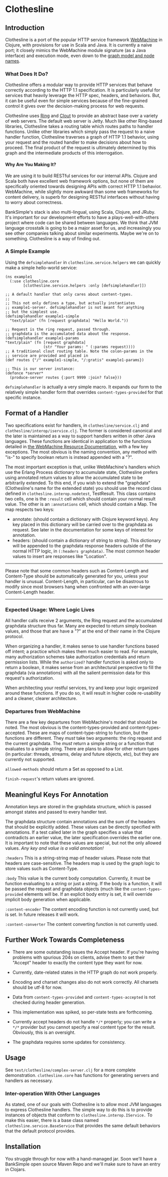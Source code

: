 # Clothesline

## Introduction ##

Clothesline is a port of the popular HTTP service framework
[WebMachine](https://github.com/basho/webmachine) in
Clojure, with provisions for use in Scala and Java. It is currently a
naive port; it closely mimics the WebMachine module signature (as a
Java interface) and execution mode, even down to the [graph model and
node names](http://webmachine.basho.com/diagram.html).

### What Does It Do? ###

Clothesline offers a modular way to provide HTTP services that behave correctly
according to the HTTP 1.1 specification. It is particularly useful for services
that heavily leverage the HTTP spec, headers, and behaviors. But, it can be
useful even for simple services because of the fine-grained control it
gives over the decision-making process for web requests.

Clothesline uses [Ring](http://github.com/mmcgrana/ring) and
[Clout](http://github.com/weavejester/clout) to provide an abstract
base over a variety of web servers. The default web server is
Jetty. Much like other Ring-based libraries, Clothesline takes a
routing table which routes paths to handler functions. Unlike other libraries which
simply pass the request to a naive handler function, Clothesline
traverses a graph of HTTP 1.1 behavior, using your request and the
routed handler to make decisions about how to proceed. The
final product of the request is ultimately determined by this graph and
the intermediate products of this interrogation.


#### Why Are You Making It? ####

We are using it to build RESTful services for our internal
APIs. Clojure and Scala both have excellent web framework options, but
none of them are specifically oriented towards designing APIs with correct
HTTP 1.1 behavior. WebMachine, while slightly more awkward than some
web frameworks for content delivery, is superb for designing RESTful
interfaces without having to worry about correctness.

BankSimple's stack is also multi-lingual, using Scala, Clojure, and
JRuby. It's important for our development efforts to have a plays-well-with-others project where code can be shared between languages. We think that JVM language crosstalk is going to
be a major asset for us, and increasingly you see other
companies talking about similar experiments. Maybe we're on to
something. Clothesline is a way of finding out.

### A Simple Example ###

Using the `defsimplehandler` in `clothesline.service.helpers` we can
quickly make a simple hello-world service:

    (ns example1
      (:use clothesline.core
            [clothesline.service.helpers :only [defsimplehandler]])

    ;; A default handler that only cares about content-types.
    ;;
    ;; This not only defines a type, but actually instantiates
    ;; example1-server. defsimplehandler is not meant for anything
    ;; but the simplest use.
    (defsimplehandler example1-simple
      "text/plain" (fn [request graphdata] "Hello World."))

    ;; Request is the ring request, passed through.
    ;; graphdata is the accumulated data about the response.
    (defsimplehandler example1-params
    "text/plain" (fn [request graphdata]
                     (str "Your params: " (:params request))))
    ;; A traditional clout routing table. Note the colon-params in the
    ;; service are provided and placed in
    (def routes {"/" example1-simple, "/:gratis" example1-params})

    ;; This is our server instance:
    (defonce *server*
      (produce-server routes {:port 9999 :join? false}))

`defsimplehandler` is actually a very simple macro. It expands our form
to the relatively simple handler form that overrides
`content-types-provided` for that specific instance.

## Format of a Handler ##

Two specifications exist for handlers, in `clothesline/service.clj`
and `clothesline/interop/iservice.clj`. The former is considered
canonical and the later is maintained as a way to support handlers
written in other Java languages. These functions are identical in
application to the functions detailed in
[the WebMachine Resource Documentation](http://webmachine.basho.com/resources.html),
with a few key exceptions. The most obvious is the naming convention,
any method with "is-" to specify boolean return is instead appended
with a "?".

The most important exception is that, unlike WebMachine's handlers
which use the Erlang Process dictionary to accumulate state,
Clothesline prefers using annotated return values to allow the
accumulated state to be arbitrarily extended. To this end, if you wish
to extend the "graphdata" (Clothesline's name for the extended state)
you should use the record class defined in
`clothesline.interop.nodetest`, TestResult. This class contains two
cells, one is the `:result` cell which should contain your normal
result value. The other is an `:annotations` cell, which should contain
a Map. The map respects two keys:

* annotate: (should contain a dictionary with Clojure keyword
  keys). Any key placed in this
  dictionary will be carried over to the graphdata as request. See
  later in the documentation for some keys of interest for annotation.
* headers: (should contain a dictionary of string to string). This
  dictionary will be appended to the graphdata response headers
  outside of the normal HTTP logic, in
  `(:headers graphdata)`. The most common header values to insert are
  responses like "Location".

-----
Please note that some common headers such as Content-Length and
Content-Type should be automatically generated for you, unless your
handler is unusual. Content-Length, in particular, can be disastrous
to modify since most browsers hang  when confronted with an
over-large Content-Length header.

-----

### Expected Usage: Where Logic Lives ###

All handler calls receive 2 arguments, the Ring request and the
accumulated graphdata structure thus far. Many are expected to return
simply boolean values, and those that are have a "?" at the end of
their name in the Clojure protocol.

When organizing a handler, it makes sense to use handler functions
based off intent; a practice which makes them much easier to read. For
example, many authorization schemes take authorization credentials and
return permission lists. While the `authorized?` handler function is
asked only to return a boolean, it makes sense from an architectural
perspective to fill the graphdata (via annotations) with all the
salient permission data for this request's authorization.

When architecting your restful services, try and keep your logic
organized around these functions. If you do so, it will result in
higher code re-usability and a cleaner, clearer architecture.

### Departures from WebMachine ###

There are a few key departures from WebMachine's model that should be
noted. The most obvious is the content-types-provided and
content-types-accepted. These are maps of content-type-string to
function, but the functions are different. They *must* take two
arguments: the ring request and the current graphdata. The *must*
return a simple string or a function that evaluates to a simple string.
There are plans to allow for other return types (in particular: threads, streams, delay and future objects,
etc), but they are currently not supported.

`allowed-methods` should return a Set as opposed to a List.

`finish-request`'s return values are ignored.


## Meaningful Keys For Annotation ##

Annotation keys are stored in the graphdata structure, which is passed
amongst states and passed to every handler test.

The graphdata structure contain annotations and the sum of the headers
that should be explicitly added. These values can be directly
specified with annotations. If a test called later in the graph specifies a value that
contradicts an earlier value, the later specification overrides the
earlier one. It is important to note that these values are special,
but not the only allowed values. *Any key and value is a valid
annotation!*

`:headers` This is a string-string map of header values. Please note
that headers are case-sensitive. The headers map is used by the graph
logic to store values such as Content-Type.

`:body` This value is the current body computation. Currently, it must
be function evaluating to a string or just a string. If the body is a
function, it will be passed the request and graphdata objects (much
like the `content-types-provided` elements will be. If an explicit
body entry is set, it will override implicit body generation when applicable.

`:content-encoder` The content encoding function is not currently
used, but is set. In future releases it will work.

`:content-converter` The content converting function is not currently
used.


## Further Work Towards Completeness ##

* There are some outstanding issues the Accept header. If you're having problems with spurious 204s on clients, advise them to set their "Accept" header to exactly the content type they want for now.

* Currently, date-related states in the HTTP graph do not work
properly.

* Encoding and charset changes also do not work correctly. All charsets
should be utf-8 for now.

* Data from `content-types-provided` and `content-types-accepted` is
  not checked during header generation.

* This implementation was spiked, so per-state tests are forthcoming.

* Currently accept headers do not handle `*/*` properly; you can write
  a `*/*` provider but you cannot specify a real content type for the
  result. Obviously, this is an oversight.

* The graphdata requires some updates for consistency.


## Usage

See `test/clothesline/complex-server.clj` for a more complete
demonstration. `clothesline.core` has functions for generating servers
and handlers as necessary.

### Inter-operation With Other Languages ###

As stated, one of our goals with Clothesline is to allow most JVM
languages to express Clothesline handlers. The simple way to do this
is to provide instances of objects that conform to
`clothesline.interop.IService.` To make this easier, there is a base
class named `clothesline.service.BaseService` that provides the same
default behaviors that the default protocol provides.

## Installation

You struggle through for now with a hand-managed jar. Soon we'll have
a BankSimple open source Maven Repo and we'll make sure to have an
entry in Clojars.

